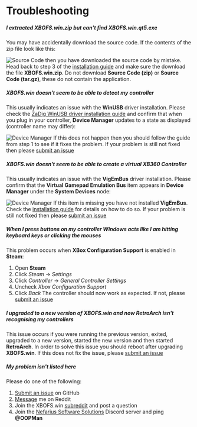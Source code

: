 # Troubleshooting

##### I extracted **XBOFS.win.zip** but can't find **XBOFS.win.qt5.exe**
You may have accidentally download the source code. If the contents of the zip file look like this:

![Source Code](images/wrong_zip.jpg)
then you have downloaded the source code by mistake. Head back to step 3 of the [installation guide](#installation) and make sure the download the file **XBOFS.win.zip**.
Do not download **Source Code (zip)** or **Source Code (tar.gz)**, these do not contain the application.

##### XBOFS.win doesn't seem to be able to detect my controller
This usually indicates an issue with the **WinUSB** driver installation. Please check the [ZaDig WinUSB driver installation guide](/zadig.md) and confirm
that when you plug in your controller, **Device Manager** updates to a state as displayed (controller name may differ):

![Device Manager](images/winusb_device_manager.jpg)
If this does not happen then you should follow the guide from step 1 to see if it fixes the problem. If your problem is still not fixed then please [submit an issue](https://github.com/OOPMan/XBOFS.win/issues)

##### XBOFS.win doesn't seem to be able to create a virtual XB360 Controller
This usually indicates an issue with the **VigEmBus** driver installation. Please confirm that the **Virtual Gamepad Emulation Bus** item appears in **Device Manager**
under the **System Devices** node:

![Device Manager](images/vigembus_device_manager.jpg)
If this item is missing you have not installed **VigEmBus**. Check the [installation guide](#installation) for details on how to do so. If your problem is still not fixed then please [submit an issue](https://github.com/OOPMan/XBOFS.win/issues)

##### When I press buttons on my controller Windows acts like I am hitting keyboard keys or clicking the mouses
This problem occurs when **XBox Configuration Support** is enabled in **Steam**:
1. Open **Steam**
2. Click *Steam* -> *Settings*
3. Click *Controller* -> *General Controller Settings*
4. Uncheck *Xbox Configuration Support*
5. Click *Back*
The controller should now work as expected. If not, please [submit an issue](https://github.com/OOPMan/XBOFS.win/issues)

##### I upgraded to a new version of XBOFS.win and now RetroArch isn't recognising my controllers
This issue occurs if you were running the previous version, exited, upgraded to a new version, started the new version and then started **RetroArch**. 
In order to solve this issue you should reboot after upgrading **XBOFS.win**. If this does not fix the issue, please [submit an issue](https://github.com/OOPMan/XBOFS.win/issues)

##### My problem isn't listed here
Please do one of the following:
1. [Submit an issue](https://github.com/OOPMan/XBOFS.win/issues) on GitHub
2. [Message](https://www.reddit.com/message/compose/?to=OOPManZA) me on Reddit
3. Join the XBOFS.win [subreddit](https://www.reddit.com/r/XBOFS/) and post a question
4. Join the [Nefarius Software Solutions](https://discord.vigem.org/) Discord server and ping **@OOPMan**

